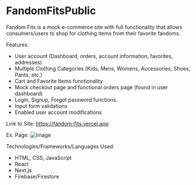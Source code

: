 # FandomFitsPublic

Fandom Fits is a mock e-commerce site with full functionality that allows consumers/users to shop for clothing items from their favorite fandoms.

Features:
- User account (Dashboard, orders, account information, favorites, addresses)
- Multiple Clothing Categories (Kids, Mens, Womens, Accessories, Shoes, Pants, etc.)
- Cart and Favorite Items functionality
- Mock checkout page and functional orders page (found in user dashboard)
- Login, Signup, Forgot password functions.
- Input form validations
- Enabled user account modifications

Link to Site:
https://fandom-fits.vercel.app

Ex. Page:
![image](https://github.com/MiguelGGithub/FandomFitsPublic/assets/122931039/93e09694-7a28-4ee9-81c6-d4c28de7c6ef)


Technologies/Frameworks/Languages Used:

- HTML, CSS, JavaScript
- React
- Next.js
- Firebase/Firestore


